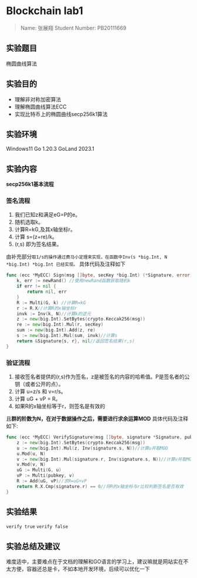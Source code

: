 #  Blockchain lab1
> Name: 张展翔
> Student Number: PB20111669
## 实验题目 
椭圆曲线算法
## 实验目的 
- 理解非对称加密算法
- 理解椭圆曲线算法ECC
- 实现比特币上的椭圆曲线secp256k1算法
## 实验环境
Windows11
Go 1.20.3
GoLand 2023.1
## 实验内容
**secp256k1基本流程**
### 签名流程
1. 我们已知z和满足eG=P的e。
2. 随机选取k。
3. 计算R=kG,及其x轴坐标r。
4. 计算 s=(z+re)/k。
5. (r,s) 即为签名结果。

由补充部分`取1/s的操作通过费马小定理来实现，在函数中Inv(s *big.Int, N *big.Int) *big.Int 已经实现。`
具体代码及注释如下
```go
func (ecc *MyECC) Sign(msg []byte, secKey *big.Int) (*Signature, error) {
	k, err := newRand() //使用newRand函数获取随机k
	if err != nil {
		return nil, err
	}
	R := Multi(G, k) //计算R=kG
	r := R.X//计算R的x轴坐标r
	invk := Inv(k, N)//计算k的逆元
	z := new(big.Int).SetBytes(crypto.Keccak256(msg))
	re := new(big.Int).Mul(r, secKey)
	sum := new(big.Int).Add(z, re)
	s := new(big.Int).Mul(sum, invk)//计算s
	return &Signature{s, r}, nil//返回签名结果(r,s)
}
```
### 验证流程
1. 接收签名者提供的(r,s)作为签名，z是被签名的内容的哈希值。P是签名者的公钥（或者公开的点）。
2. 计算 u=z/s 和 v=r/s。
3. 计算 uG + vP = R。
4. 如果R的x轴坐标等于r，则签名是有效的

且**群的阶数为N，在对于数据操作之后，需要进行求余运算MOD**
具体代码及注释如下:
```go
func (ecc *MyECC) VerifySignature(msg []byte, signature *Signature, pubkey *Point) bool {
    z := new(big.Int).SetBytes(crypto.Keccak256(msg))
    u := new(big.Int).Mul(z, Inv(signature.s, N))//计算u并取MOD
    u.Mod(u, N)
    v := new(big.Int).Mul(signature.r, Inv(signature.s, N))//计算v并取MOD
    v.Mod(v, N)
    uG := Multi(G, u)
    vP := Multi(pubkey, v)
    R := Add(uG, vP)//求R=uG+vP
    return R.X.Cmp(signature.r) == 0//将R的x轴坐标与r比较判断签名是否有效
}
```
## 实验结果
`verify true` 
`verify false`
## 实验总结及建议
难度适中，主要难点在于文档的理解和GO语言的学习上，建议嘛就是网站实在不太方便，容器还总是卡，不如本地开发环境，后续可以优化一下